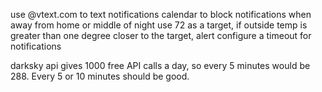 use @vtext.com to text notifications
calendar to block notifications when away from home
	or middle of night
use 72 as a target, if outside temp is greater than one degree closer to the target, alert
configure a timeout for notifications

darksky api gives 1000 free API calls a day, so every 5 minutes would be 288.  Every 5 or 10 minutes should be good.